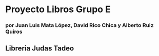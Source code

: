# Proyecto Libros Grupo E #
### por Juan Luis Mata López, David Rico Chica y Alberto Ruiz Quiros ###

## Libreria Judas Tadeo ##
